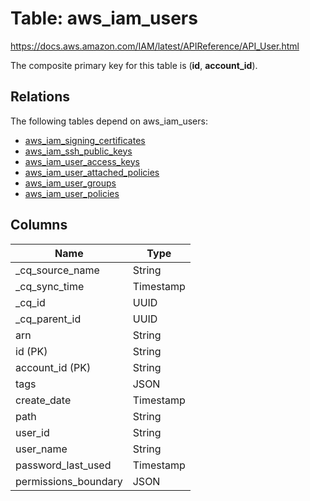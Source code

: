 # Table: aws_iam_users

https://docs.aws.amazon.com/IAM/latest/APIReference/API_User.html

The composite primary key for this table is (**id**, **account_id**).

## Relations

The following tables depend on aws_iam_users:
  - [aws_iam_signing_certificates](aws_iam_signing_certificates)
  - [aws_iam_ssh_public_keys](aws_iam_ssh_public_keys)
  - [aws_iam_user_access_keys](aws_iam_user_access_keys)
  - [aws_iam_user_attached_policies](aws_iam_user_attached_policies)
  - [aws_iam_user_groups](aws_iam_user_groups)
  - [aws_iam_user_policies](aws_iam_user_policies)

## Columns

| Name          | Type          |
| ------------- | ------------- |
|_cq_source_name|String|
|_cq_sync_time|Timestamp|
|_cq_id|UUID|
|_cq_parent_id|UUID|
|arn|String|
|id (PK)|String|
|account_id (PK)|String|
|tags|JSON|
|create_date|Timestamp|
|path|String|
|user_id|String|
|user_name|String|
|password_last_used|Timestamp|
|permissions_boundary|JSON|
